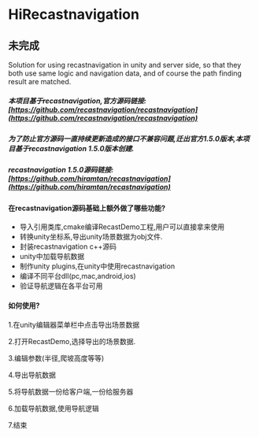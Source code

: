# HiRecastnavigation


## 未完成

Solution for using recastnavigation in unity and server side, so that they both use same logic and navigation data, and of course the path finding result are matched.


##### 本项目基于recastnavigation,官方源码链接:[https://github.com/recastnavigation/recastnavigation](https://github.com/recastnavigation/recastnavigation)
##### 为了防止官方源码一直持续更新造成的接口不兼容问题,迁出官方1.5.0版本,本项目基于recastnavigation 1.5.0版本创建.
##### recastnavigation 1.5.0源码链接:[https://github.com/hiramtan/recastnavigation](https://github.com/hiramtan/recastnavigation)

#### 在recastnavigation源码基础上额外做了哪些功能?
- 导入引用类库,cmake编译RecastDemo工程,用户可以直接拿来使用
- 转换unity坐标系,导出unity场景数据为obj文件.
- 封装recastnavigation c++源码
- unity中加载导航数据
- 制作unity plugins,在unity中使用recastnavigation
- 编译不同平台dll(pc,mac,android,ios)
- 验证导航逻辑在各平台可用

#### 如何使用?
1.在unity编辑器菜单栏中点击导出场景数据

2.打开RecastDemo,选择导出的场景数据.

3.编辑参数(半径,爬坡高度等等)

4.导出导航数据

5.将导航数据一份给客户端,一份给服务器

6.加载导航数据,使用导航逻辑

7.结束

